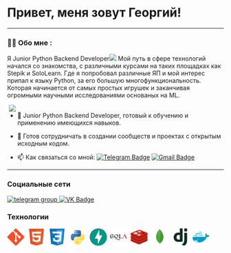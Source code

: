 # Привет,  меня зовут Георгий!

---

### :man_technologist: Обо мне :

Я Junior Python Backend Developer<img src="https://media.giphy.com/media/WUlplcMpOCEmTGBtBW/giphy.gif" width="30">
Мой путь в сфере технологий начался со знакомства, с различными курсами на таких площадках как Stepik и SoloLearn. Где я попробовал различные ЯП и мой интерес припал к языку Python, за его большую многофункциональность. Которая начинается от самых простых игрушек и заканчивая огромными научными исследованиями основаных на ML.

<a target="_blank" rel="noopener noreferrer nofollow" href="https://camo.githubusercontent.com/337869fc265db715bc53051fde314a89ceca0b18719f672ce90b57ff305ba460/68747470733a2f2f6d65646961312e67697068792e636f6d2f6d656469612f31334867774773584630616947592f67697068792e676966" data-target="animated-image.originalLink">
    <img align="right" src="https://camo.githubusercontent.com/337869fc265db715bc53051fde314a89ceca0b18719f672ce90b57ff305ba460/68747470733a2f2f6d65646961312e67697068792e636f6d2f6d656469612f31334867774773584630616947592f67697068792e676966" width="500"/>
</a>


- :robot: Junior Python Backend Developer, готовый к обучению и применению имеющихся навыков.
- :mount_fuji: Готов сотрудничать в создании сообществ и проектах с открытым исходным кодом.

  
- :mailbox: Как связаться со мной: [![Telegram Badge](https://img.shields.io/badge/-George_Tro72-blue?style=flat&logo=Telegram&logoColor=white)](https://t.me/George_Tro72) [![Gmail Badge](https://img.shields.io/badge/-Gmail-red?style=flat&logo=Gmail&logoColor=white)](mailto:tro37295@gmail.com)

---

### Социальные сети


  <div id="badges">
    <a href="https://t.me/George_Tro72" target="_blank">
      <img src="https://cdn-icons-png.flaticon.com/512/2111/2111646.png" width="40" height="40" alt="telegram group" />
    </a>
    <a href="https://vk.com/trofimovg72" target="_blank">
      <img src="https://cdn-icons-png.flaticon.com/512/145/145813.png" width="40" height="40" alt="VK Badge"/>
    </a>
  </div>

### Технологии 

<div>
  <img src="https://github.com/devicons/devicon/blob/master/icons/git/git-original.svg" title="git" alt="git" width="40" height="40"/>&nbsp
  <img src="https://github.com/devicons/devicon/blob/master/icons/html5/html5-original.svg" title="html5" alt="html5" width="40" height="40"/>&nbsp
  <img src="https://github.com/devicons/devicon/blob/master/icons/css3/css3-original.svg" title="css" alt="css" width="40" height="40"/>&nbsp
  <img src="https://github.com/devicons/devicon/blob/master/icons/python/python-original.svg" title="python" alt="python" width="40" height="40"/>&nbsp
  <img src="https://github.com/devicons/devicon/blob/master/icons/fastapi/fastapi-original.svg" title="fastapi" alt="fastapi" width="40" height="40"/>&nbsp
  <img src="https://github.com/devicons/devicon/blob/master/icons/sqlalchemy/sqlalchemy-original.svg" title="sqlalchemy" alt="sqlalchemy" width="40" height="40"/>&nbsp
  <img src="https://github.com/devicons/devicon/blob/master/icons/redis/redis-original.svg" title="redis" alt="redis" width="40" height="40"/>&nbsp
  <img src="https://github.com/devicons/devicon/blob/master/icons/mongodb/mongodb-original.svg" title="mongodb" alt="mongodb" width="40" height="40"/>&nbsp
  <img src="https://github.com/devicons/devicon/blob/master/icons/django/django-plain.svg" title="django" alt="django" width="40" height="40"/>&nbsp;
  <img src="https://github.com/devicons/devicon/blob/master/icons/docker/docker-plain.svg" title="docker" alt="docker" width="40" height="40"/>&nbsp;
</div>
